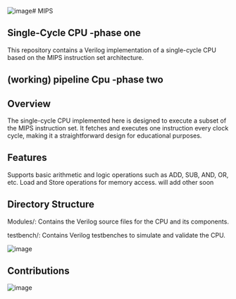 ![image](https://github.com/OmarAl-Saleh/MIPS/assets/76126298/8907b6d3-c25b-4cd8-ae2c-0c06cf77ed79)# MIPS
## Single-Cycle CPU -phase one
This repository contains a Verilog implementation of a single-cycle CPU based on the MIPS instruction set architecture.
## (working) pipeline Cpu -phase two 
## Overview
The single-cycle CPU implemented here is designed to execute a subset of the MIPS instruction set. It fetches and executes one instruction every clock cycle, making it a straightforward design for educational purposes.

## Features
Supports basic arithmetic and logic operations such as ADD, SUB, AND, OR, etc.
Load and Store operations for memory access.
will add other soon 

## Directory Structure
Modules/: Contains the Verilog source files for the CPU and its components.

testbench/: Contains Verilog testbenches to simulate and validate the CPU.



![image](![image](https://github.com/OmarAl-Saleh/MIPS/assets/76126298/7f6dadaa-07cc-4f34-8c46-61be5c959e8a))



## Contributions

![image](https://github.com/OmarAl-Saleh/MIPS/assets/76126298/23a49b25-d37d-4a8c-b4f4-16d4ccbc9ed3)


